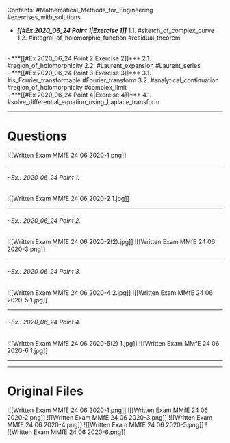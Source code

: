 Contents:
#Mathematical_Methods_for_Engineering 
#exercises_with_solutions 

- ***[[#Ex 2020_06_24 Point 1|Exercise 1]]***
1.1. #sketch_of_complex_curve 
1.2. #integral_of_holomorphic_function #residual_theorem 
<br>
- ***[[#Ex 2020_06_24 Point 2|Exercise 2]]***
2.1. #region_of_holomorphicity 
2.2. #Laurent_expansion #Laurent_series
<br>
- ***[[#Ex 2020_06_24 Point 3|Exercise 3]]***
3.1. #is_Fourier_transformable #Fourier_transform 
3.2. #analytical_continuation #region_of_holomorphicity #complex_limit
<br>
- ***[[#Ex 2020_06_24 Point 4|Exercise 4]]***
4.1. #solve_differential_equation_using_Laplace_transform 

---
# Questions
![[Written Exam MMfE 24 06 2020-1.png]]

---
###### ~Ex.: 2020_06_24 Point 1.
![[Written Exam MMfE 24 06 2020-2 1.jpg]]

---
###### ~Ex.: 2020_06_24 Point 2.
![[Written Exam MMfE 24 06 2020-2(2).jpg]]
![[Written Exam MMfE 24 06 2020-3.png]]

---
###### ~Ex.: 2020_06_24 Point 3.
![[Written Exam MMfE 24 06 2020-4 2.jpg]]
![[Written Exam MMfE 24 06 2020-5 1.jpg]]

---
###### ~Ex.: 2020_06_24 Point 4.
![[Written Exam MMfE 24 06 2020-5(2) 1.jpg]]
![[Written Exam MMfE 24 06 2020-6 1.jpg]]

---
---
# Original Files
![[Written Exam MMfE 24 06 2020-1.png]]
![[Written Exam MMfE 24 06 2020-2.png]]
![[Written Exam MMfE 24 06 2020-3.png]]
![[Written Exam MMfE 24 06 2020-4.png]]
![[Written Exam MMfE 24 06 2020-5.png]]
![[Written Exam MMfE 24 06 2020-6.png]]